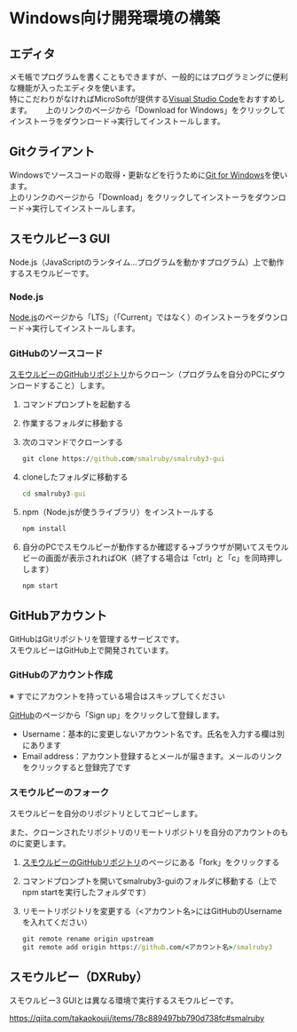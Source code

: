 # Windows向け開発環境の構築

## エディタ

メモ帳でプログラムを書くこともできますが、一般的にはプログラミングに便利な機能が入ったエディタを使います。  
特にこだわりがなければMicroSoftが提供する[Visual Studio Code](https://code.visualstudio.com)をおすすめします。　　
上のリンクのページから「Download for Windows」をクリックしてインストーラをダウンロード→実行してインストールします。

## Gitクライアント

Windowsでソースコードの取得・更新などを行うために[Git for Windows](https://gitforwindows.org)を使います。  
上のリンクのページから「Download」をクリックしてインストーラをダウンロード→実行してインストールします。

## スモウルビー3 GUI

Node.js（JavaScriptのランタイム…プログラムを動かすプログラム）上で動作するスモウルビーです。

### Node.js

[Node.js](https://nodejs.org)のページから「LTS」（「Current」ではなく）のインストーラをダウンロード→実行してインストールします。

### GitHubのソースコード

[スモウルビーのGitHubリポジトリ](https://github.com/smalruby/smalruby3-gui)からクローン（プログラムを自分のPCにダウンロードすること）します。

1. コマンドプロンプトを起動する
2. 作業するフォルダに移動する
3. 次のコマンドでクローンする

    ```cmd
    git clone https://github.com/smalruby/smalruby3-gui
    ```

4. cloneしたフォルダに移動する

    ```cmd
    cd smalruby3-gui
    ```

5. npm（Node.jsが使うライブラリ）をインストールする

    ```cmd
    npm install
    ```

6. 自分のPCでスモウルビーが動作するか確認する→ブラウザが開いてスモウルビーの画面が表示されればOK（終了する場合は「ctrl」と「c」を同時押しします）

    ```cmd
    npm start
    ```

## GitHubアカウント

GitHubはGitリポジトリを管理するサービスです。  
スモウルビーはGitHub上で開発されています。

### GitHubのアカウント作成

※ すでにアカウントを持っている場合はスキップしてください

[GitHub](https://github.com)のページから「Sign up」をクリックして登録します。

* Username：基本的に変更しないアカウント名です。氏名を入力する欄は別にあります
* Email address：アカウント登録するとメールが届きます。メールのリンクをクリックすると登録完了です

### スモウルビーのフォーク

スモウルビーを自分のリポジトリとしてコピーします。

また、クローンされたリポジトリのリモートリポジトリを自分のアカウントのものに変更します。

1. [スモウルビーのGitHubリポジトリ](https://github.com/smalruby/smalruby3-gui)のページにある「fork」をクリックする
2. コマンドプロンプトを開いてsmalruby3-guiのフォルダに移動する（上でnpm startを実行したフォルダです）
3. リモートリポジトリを変更する（<アカウント名>にはGitHubのUsernameを入れてください）

    ```cmd
    git remote rename origin upstream
    git remote add origin https://github.com/<アカウント名>/smalruby3
    ```

## スモウルビー（DXRuby）

スモウルビー3 GUIとは異なる環境で実行するスモウルビーです。

https://qiita.com/takaokouji/items/78c889497bb790d738fc#smalruby

